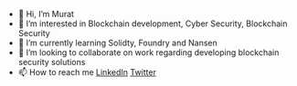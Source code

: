 - 👋 Hi, I’m Murat
- 👀 I’m interested in Blockchain development, Cyber Security, Blockchain Security
- 🌱 I’m currently learning Solidty, Foundry and Nansen
- 💞️ I’m looking to collaborate on work regarding developing blockchain security solutions
- 📫 How to reach me [LinkedIn](https://www.linkedin.com/in/murat-saglam/) [Twitter](https://twitter.com/MuratUSaglam)

<!---
Murat-U-Saglam/Murat-U-Saglam is a ✨ special ✨ repository because its `README.md` (this file) appears on your GitHub profile.
You can click the Preview link to take a look at your changes.
--->
